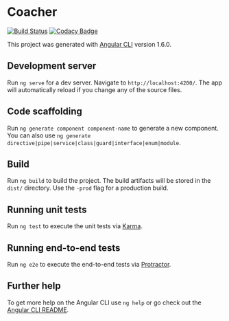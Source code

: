 # Coacher

[![Build Status](https://travis-ci.org/M3enjamin/coacher.svg?branch=master)](https://travis-ci.org/M3enjamin/coacher)
[![Codacy Badge](https://api.codacy.com/project/badge/Grade/cf0814f886ca4c40ab6648e2cf966b09)](https://app.codacy.com/app/M3enjamin/coacher?utm_source=github.com&utm_medium=referral&utm_content=M3enjamin/coacher&utm_campaign=badger)

This project was generated with [Angular CLI](https://github.com/angular/angular-cli) version 1.6.0.

## Development server

Run `ng serve` for a dev server. Navigate to `http://localhost:4200/`. The app will automatically reload if you change any of the source files.

## Code scaffolding

Run `ng generate component component-name` to generate a new component. You can also use `ng generate directive|pipe|service|class|guard|interface|enum|module`.

## Build

Run `ng build` to build the project. The build artifacts will be stored in the `dist/` directory. Use the `-prod` flag for a production build.

## Running unit tests

Run `ng test` to execute the unit tests via [Karma](https://karma-runner.github.io).

## Running end-to-end tests

Run `ng e2e` to execute the end-to-end tests via [Protractor](http://www.protractortest.org/).

## Further help

To get more help on the Angular CLI use `ng help` or go check out the [Angular CLI README](https://github.com/angular/angular-cli/blob/master/README.md).
